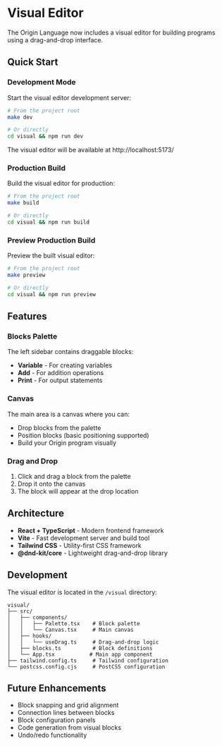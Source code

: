 # Visual Editor

The Origin Language now includes a visual editor for building programs using a drag-and-drop interface.

## Quick Start

### Development Mode

Start the visual editor development server:

```bash
# From the project root
make dev

# Or directly
cd visual && npm run dev
```

The visual editor will be available at http://localhost:5173/

### Production Build

Build the visual editor for production:

```bash
# From the project root
make build

# Or directly
cd visual && npm run build
```

### Preview Production Build

Preview the built visual editor:

```bash
# From the project root
make preview

# Or directly
cd visual && npm run preview
```

## Features

### Blocks Palette

The left sidebar contains draggable blocks:
- **Variable** - For creating variables
- **Add** - For addition operations
- **Print** - For output statements

### Canvas

The main area is a canvas where you can:
- Drop blocks from the palette
- Position blocks (basic positioning supported)
- Build your Origin program visually

### Drag and Drop

1. Click and drag a block from the palette
2. Drop it onto the canvas
3. The block will appear at the drop location

## Architecture

- **React + TypeScript** - Modern frontend framework
- **Vite** - Fast development server and build tool
- **Tailwind CSS** - Utility-first CSS framework
- **@dnd-kit/core** - Lightweight drag-and-drop library

## Development

The visual editor is located in the `/visual` directory:

```
visual/
├── src/
│   ├── components/
│   │   ├── Palette.tsx    # Block palette
│   │   └── Canvas.tsx     # Main canvas
│   ├── hooks/
│   │   └── useDrag.ts     # Drag-and-drop logic
│   ├── blocks.ts          # Block definitions
│   └── App.tsx           # Main app component
├── tailwind.config.ts     # Tailwind configuration
└── postcss.config.cjs     # PostCSS configuration
```

## Future Enhancements

- Block snapping and grid alignment
- Connection lines between blocks
- Block configuration panels
- Code generation from visual blocks
- Undo/redo functionality 